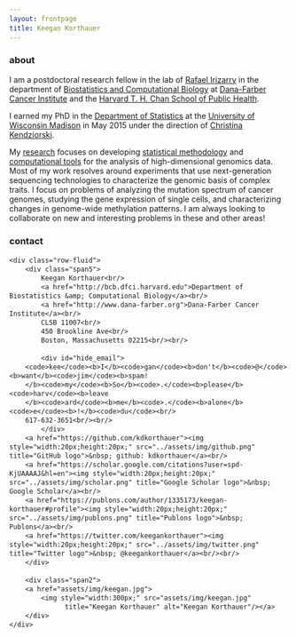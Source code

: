 ```yaml
---
layout: frontpage
title: Keegan Korthauer
---
```


<!-- Global site tag (gtag.js) - Google Analytics -->
<script async src="https://www.googletagmanager.com/gtag/js?id=UA-110175023-1"></script>
<script>
  window.dataLayer = window.dataLayer || [];
  function gtag(){dataLayer.push(arguments);}
  gtag('js', new Date());

  gtag('config', 'UA-110175023-1');
</script>

### about 

I am a postdoctoral research fellow in the lab of [Rafael Irizarry](http://rafalab.dfci.harvard.edu) in the department of [Biostatistics and Computational Biology](http://bcb.dfci.harvard.edu) at [Dana-Farber Cancer Institute](http://www.dana-farber.org) and the [Harvard T. H. Chan School of Public Health](http://www.hsph.harvard.edu). 

I earned my PhD in the [Department of Statistics](http://www.stat.wisc.edu/) at the [University of Wisconsin Madison](http://www.wisc.edu) in May 2015 under the direction of [Christina Kendziorski](https://www.biostat.wisc.edu/~kendzior/). 

My [research](pages/research.html) focuses on developing [statistical methodology](papers.html) and [computational tools](software.html) for the analysis of high-dimensional genomics data. Most of my work resolves around experiments that use next-generation sequencing technologies to characterize the genomic basis of complex traits. I focus on problems of analyzing the mutation spectrum of cancer genomes, studying the gene expression of single cells, and characterizing changes in genome-wide methylation patterns. I am always looking to collaborate on new and interesting problems in these and other areas!

<div class="container">
<h3><a name="contact"></a>contact</h3>

    <div class="row-fluid">
        <div class="span5">
            Keegan Korthauer<br/>
            <a href="http://bcb.dfci.harvard.edu">Department of Biostatistics &amp; Computational Biology</a><br/>
            <a href="http://www.dana-farber.org">Dana-Farber Cancer Institute</a><br/>
            CLSB 11007<br/>
            450 Brookline Ave<br/>
            Boston, Massachusetts 02215<br/><br/>

            <div id="hide_email">
        <code>kee</code><b>I</b><code>gan</code><b>don't</b><code>@</code><b>want</b><code>jim</code><b>spam!
        </b><code>my</code><b>So</b><code>.</code><b>please</b><code>harv</code><b>leave
        </b><code>ard</code><b>me</b><code>.</code><b>alone</b><code>e</code><b>!</b><code>du</code><br/>
        617-632-3651<br/><br/>
            </div>
        <a href="https://github.com/kdkorthauer"><img style="width:20px;height:20px;" src="../assets/img/github.png" title="GitHub logo">&nbsp; github: kdkorthauer</a><br/>
        <a href="https://scholar.google.com/citations?user=spd-KjUAAAAJ&hl=en"><img style="width:20px;height:20px;" src="../assets/img/scholar.png" title="Google Scholar logo">&nbsp; Google Scholar</a><br/>
        <a href="https://publons.com/author/1335173/keegan-korthauer#profile"><img style="width:20px;height:20px;" src="../assets/img/publons.png" title="Publons logo">&nbsp; Publons</a><br/>
        <a href="https://twitter.com/keegankorthauer"><img style="width:20px;height:20px;" src="../assets/img/twitter.png" title="Twitter logo">&nbsp; @keegankorthauer</a><br/><br/>
        </div>

        <div class="span2">
        <a href="assets/img/keegan.jpg">
            <img style="width:300px;" src="assets/img/keegan.jpg"
                  title="Keegan Korthauer" alt="Keegan Korthauer"/></a>
        </div>
    </div>
</div>
